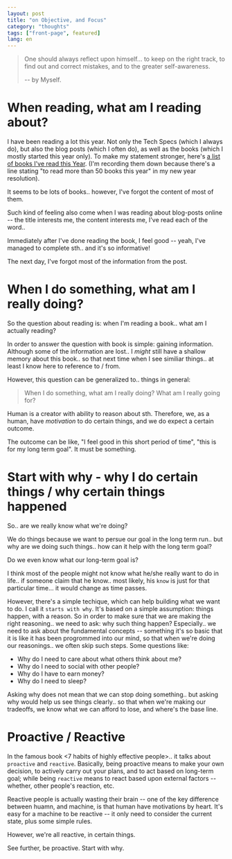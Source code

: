 ```yaml
---
layout: post
title: "on Objective, and Focus"
category: "thoughts"
tags: ["front-page", featured]
lang: en
---
```


> One should always reflect upon himself... to keep on the right track, to find
> out and correct mistakes, and to the greater self-awareness.
>
> -- by Myself.

# When reading, what am I reading about?

I have been reading a lot this year. Not only the Tech Specs (which I always
do), but also the blog posts (which I often do), as well as the books (which I
mostly started this year only). To make my statement stronger, here's [a list of
books I've read this Year](/books-2016/).
(I'm recording them down because there's a line stating "to read more than 50 
books this year" in my new year resolution).


It seems to be lots of books.. however, I've forgot the content of most of them.

Such kind of feeling also come when I was reading about blog-posts online -- the
title interests me, the content interests me, I've read each of the word.. 

Immediately after I've done reading the book, I feel good -- yeah, I've managed
to complete sth.. and it's so informative!

The next day, I've forgot most of the information from the post.

# When I do something, what am I really doing?

So the question about reading is: when I'm reading a book.. what am I actually
reading?

In order to answer the question with book is simple: gaining information.
Although some of the information are lost.. I *might* still have a shallow
memory about this book.. so that next time when I see similiar things.. at least
I know here to reference to / from.

However, this question can be generalized to.. things in general:

> When I do something, what am I really doing? What am I really going for?

Human is a creator with ability to reason about sth. Therefore, we, as a human,
have *motivation* to do certain things, and we do expect a certain outcome.

The outcome can be like, "I feel good in this short period of time", "this is
for my long term goal". It must be something.

# Start with why - why I do certain things / why certain things happened

So.. are we really know what we're doing? 

We do things because we want to persue our goal in the long term run.. but why
are we doing such things.. how can it help with the long term goal?

Do we even know what our long-term goal is?

I think most of the people might not know what he/she really want to do in
life.. if someone claim that he know.. most likely, his `know` is just for that
particular time... it would change as time passes.

However, there's a simple techique, which can help building what we want to do.
I call it `starts with why`. It's based on a simple assumption: things happen,
with a reason. So in order to make sure that we are making the right reasoning..
we need to ask: why such thing happen? Especially.. we need to ask about the
fundamental concepts -- something it's so basic that it is like it has been
progrommed into our mind, so that when we're doing our reasonings.. we often
skip such steps. Some questions like:

- Why do I need to care about what others think about me?
- Why do I need to social with other people?
- Why do I have to earn money?
- Why do I need to sleep?

Asking why does not mean that we can stop doing something.. but asking why would
help us see things clearly.. so that when we're making our tradeoffs, we know
what we can afford to lose, and where's the base line.

# Proactive / Reactive

In the famous book <7 habits of highly effective people>.. it talks about
`proactive` and `reactive`. Basically, being proactive means to make your own
decision, to actively carry out your plans, and to act based on long-term goal;
while being `reactive` means to react based upon external factors -- whether,
other people's reaction, etc.

Reactive people is actually wasting their brain -- one of the key difference
between huamn, and machine, is that human have motivations by heart. It's easy
for a machine to be reactive -- it only need to consider the current state, plus
some simple rules.

However, we're all reactive, in certain things.

See further, be proactive. Start with why.
